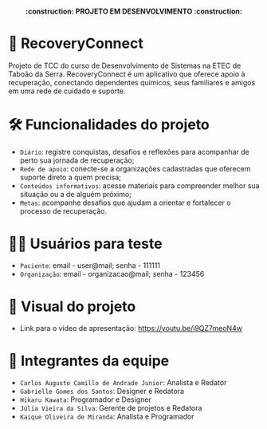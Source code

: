 <h4 align="center"> 
	:construction:  PROJETO EM DESENVOLVIMENTO  :construction:
</h4>

# :green_heart: RecoveryConnect
Projeto de TCC do curso de Desenvolvimento de Sistemas na ETEC de Taboão da Serra. RecoveryConnect é um aplicativo que oferece apoio à recuperação, conectando dependentes químicos, seus familiares e amigos em uma rede de cuidado e suporte.

# 🛠️ Funcionalidades do projeto
- `Diário`: registre conquistas, desafios e reflexões para acompanhar de perto sua jornada de recuperação;
- `Rede de apoio`: conecte-se a organizações cadastradas que oferecem suporte direto a quem precisa;
- `Conteúdos informativos`: acesse materiais para compreender melhor sua situação ou a de alguém próximo;
- `Metas`: acompanhe desafios que ajudam a orientar e fortalecer o processo de recuperação.

# 🧑‍🦱 Usuários para teste
- `Paciente`: email - user@mail; senha - 111111
- `Organização`: email - organizacao@mail; senha - 123456

# 📖 Visual do projeto
- Link para o vídeo de apresentação: https://youtu.be/i9QZ7meoN4w

# 🤵 Integrantes da equipe
- `Carlos Augusto Camillo de Andrade Junior`: Analista e Redator
- `Gabrielle Gomes dos Santos`: Designer e Redatora
- `Hikaru Kawata`: Programador e Designer
- `Júlia Vieira da Silva`: Gerente de projetos e Redatora
- `Kaique Oliveira de Miranda`: Analista e Programador
